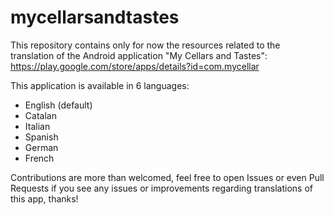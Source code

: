 # mycellarsandtastes

This repository contains only for now the resources related to the translation of the Android application "My Cellars and Tastes": https://play.google.com/store/apps/details?id=com.mycellar

This application is available in 6 languages:
- English (default)
- Catalan
- Italian
- Spanish
- German
- French

Contributions are more than welcomed, feel free to open Issues or even Pull Requests if you see any issues or improvements regarding translations of this app, thanks!
